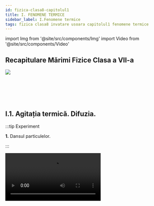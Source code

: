 ```yaml
---
id: fizica-clasa8-capitolul1
title: I. FENOMENE TERMICE
sidebar_label: I.Fenomene termice
tags: fizica clasa8 invatare usoara capitolul1 fenomene termice
---
```


import Img from '@site/src/components/Img'
import Video from '@site/src/components/Video'



## Recapitulare Mărimi Fizice Clasa a VII-a

<Img src="fizica/clasa8/capitolul1/0_Poza1_TabelRecapitulareClasa7.jpg" />


<br></br>
<br></br>

## I.1. Agitația termică. Difuzia.

:::tip Experiment

**1.** Dansul particulelor.

:::

<Video src="https://www.youtube.com/embed/SZYZE15qkCI" />


**Materiale necesare:**: pudră de curry, apă, microscop.

**Descrierea experimentului:** 
- Șterge praful cu o lavetă, fără să folosești sprayul de mobilă, într-o cameră luminată de Soare, cu draperiile trase, lăsând o mică porțiune unde să pătrundă lumina. Privește particulele de praf din aer. Ce observi?
- Amestecă pulberea de curry cu o picătură de apă. Ai obținut o suspensie (suspensia este un amestec eterogen format dintr-un solid care nu se dizolvă într-un fluid - gaz sau lichid).
- Pune pe lamela microscopului o picătură din acest amestec și observă ce se întâmplă cu particulele colorate. Ce observi?


:::note Observaţie

Când ștergi praful, vei putea observa mișcarea continuă și dezordonată a particulelor de praf din aer.
Particulele pudrei colorate se mișcă continuu și dezordonat.

:::




Această mișcare a particulelor a fost observată pentru prima oară de botanistul englez **Robert Brown** în anul 1827. Preocupat cu studiul microscopic al polenului diverselor plante, a preparat o suspensie coloidală din polen în apă. **Brown** a observat în câmpul microscopic că polenul din suspensie manifestă o mișcare complet dezordonată și continuă. Fenomenul pus în evidență de **Brown** a fost denumit _mișcare browniană_ și se poate defini în felul următor:


:::important Definiţie

**Mișcare browniană** reprezintă  mișcarea continuă și complet dezordonată  a unor particule solide aflate în suspensie într-un fluid (lichid sau gaz).

:::


_Mișcarea browniană se intensifică_ odată cu creșterea temperaturii amestecului, cu cât particulele solidului sunt mai mici și cu cât lichidul este mai puțin vâscos(curge ușor).

Mișcarea particulelor unui corp nu apare numai în cazul suspensiilor. Ea este prezentă în orice substanță, astfel s-a definit agitația termică.


:::important Definiţie

**Agitația termică** este **mişcarea** dezordonată şi continuă a particulelor unei substanţe (atomi sau molecule).

:::





:::note Observaţie

_Creșterea temperaturii conduce la o creștere a vitezei de mișcare a moleculelor și de aceea a căpătat numele de agitație termică._

De la microcosmos (particulele cele mai mici ale substanțelor) până la macrocoscos (mișcarea galaxiilor din Univers), totul este într-o continuă mișcare. Dacă această mișcare ar înceta, ar însemna moartea întregului Univers. 

:::


:::important Definiţie

**Difuzia** este fenomenul de **pătrundere** a moleculelor unui corp printre moleculele altui corp, fără intervenţia unei forţe exterioare (de la sine).

:::

Fenomenul de difuzie apare în toate stările de agregare ale corpurilor, fiind mai accentuată la gaze și la lichide.


:::note Observaţie
**Difuzia și mișcarea browniană sunt dovezi ale agitației termice**. Răspândirea mirosului de parfum sau de acetonă într-o cameră când se scoate dopul sticluţei, se explică tot prin difuzia moleculelor.
:::

<br></br>
<br></br>

:::tip Experiment

**2.** Difuzia depinde de temperatură.

:::

<Video src="https://www.youtube.com/embed/52AwXhp1FXQ" />


**Materiale necesare:**: un pahar transparent, apă rece cu cuburi de gheață, spirtieră, trepied cu sită de azbest, cerneală.

**Descrierea experimentului:** 
- Pune într-un pahar apă rece (dacă ai şi câteva cuburi de gheaţă, adaugă-le în apa rece) şi picură o picătură de cerneală (acuarelă).
- Urmăreşte modul în care se împrăştie cerneala în apa rece.
- Pune paharul pe o sită de azbest și un trepied și încălzește amestecul, la flacăra spirtierei. Observă cum se împrăștie cerneala în apa caldă.


:::note Observaţie

Cerneala turnată în apă rece se împrăştie foarte lent în aceasta. 

Cerneala picurată în apa caldă se amestecă foarte repede cu apa.

:::


**Concluzia experimentului:**

- Viteza cu care două lichide difuzează (se amestecă de la sine) creşte odată cu creşterea temperaturii lichidelor, datorită creşterii energiei interne a moleculelor.

- Viteza difuziei depinde și de stările de agregare ale corpurilor.
 
- Gazele se amestecă foarte repede, lichidele ceva mai încet și solidele foarte greu (dacă punem două plăcuțe de metale diferite în contact, de abia după câteva luni, ele se sudează).



<br></br>
<br></br>


## I.2. Temperatura - mărime de stare.


:::tip Experiment

**3.** Echilibrul termic.

:::

<Video src="https://www.youtube.com/embed/E_QLjjfuOzE" />


**Materiale necesare:**: vas metalic, sursă de încălzire, un borcan de 800g (mare),o sticluţă sau un borcănel care să încapă în borcanul mare, două termometre (pot fi și de cameră), cronometru.

**Descrierea experimentului:** 
- Pune apă rece de la robinet în borcanul mai mic şi măsoară-i temperatura inițială : T<sub>1</sub> = .......... °C,    
- Încălzeşte separat apă , apoi pune-o în borcanul mai mare și măsoară-i temperatura : T<sub>2</sub> = …….. °C
- Pune borcanul mic cu apa rece în borcanul mai mare cu apa caldă și în fiecare pune câte un termometru. Pornește cronometrul.
- Urmăreşte indicaţiile termometrului până când acesta rămâne la aceeaşi temperatură, pe care o notezi cu T<sub>e</sub> = ......... °C. Trece temperaturile celor două ape în următorul tabel:

<Img src="fizica/clasa8/capitolul1/1_2_Poza1_Experiment3_Tabel.jpg" />

- Realizează graficul dependenței temperaturilor apei reci, respectiv calde în funcție de timp.

<Img src="fizica/clasa8/capitolul1/1_2_Poza2_Experiment3_Grafic.jpg" />




:::note Observaţie

Apa rece își mărește temperatura, iar apa caldă își micșorează temperatura, până ajung la aceeași temperatură.

:::


Două corpuri cu temperaturi diferite, puse în contact termic, după un anumit timp, ajung să aibă aceeași temperatură (numită **temperatură de echilibru = T<sub>e</sub>**), adică să fie în **echilibru termic**.


:::important

**Temperatura** este o _mărime fizică de stare_, care descrie starea termică a unui corp la un anumit moment de timp,  _măsurată cu termometru_. 

:::


În 1848, fizicianul britanic **William Thomson (lord Kelvin)** a propus o scară de temperatură care să nu depindă de nicio substanță, numită **scară absolută**, care a fost aleasă ca **unitate de măsură în Sistemul Internațional**. Scara Kelvin nu are temperaturi negative.

**[ T ] <sub>SI</sub> = K (Kelvin)**

_La temperatura de zero absolut (0 Kelvin= - 273°C), mișcarea termică încetează._ 


În 1742, fizicianul suedez **Anders Celsius** a propus o scară de temperatură pentru termometrul cu mercur, numită **scara Celsius** care are două repere :
- Temperatura de topire a gheții de 0°C, la presiune normală.
- Temperatura de fierbere a apei de 100°C, la presiune normală.

Relația dintre scara Kelvin și scara Celsius:

<Img src="fizica/clasa8/capitolul1/1_2_Poza3_Experiment3_FormulaKelvin_Celsius.jpg" />



:::note Observaţie

Folosim simbolul **_T_** pentru temperatura exprimată în Kelvin, pentru scara Celsius folosim simbolul **_t_**.

:::



Scara Fahrenheit a fost propusă în 1724 de către fizicianul **Daniel Gabriel Fahrenheit**. Fahrenheit este o scară de temperatură utilizată în cadrul sistemului anglo-saxon de unități de măsură. Gradul Fahrenheit, notat cu °F, este unitatea de măsură a temperaturii (tF). 

Relația de transformare între scara Celsius t(°C) și Fahrenheit  tF (°F):


<Img src="fizica/clasa8/capitolul1/1_2_Poza4_Experiment3_FormulaGradeFahrenheit.jpg" />


:::caution Problemă model

**1.** Transformă o temperatură de 40°C în Kelvin și grade Fahrenheit.


#### Rezolvare:

<Img src="fizica/clasa8/capitolul1/1_2_Poza5_ProblemaModel1.jpg" />

:::





<br></br>
<br></br>

## I.3. Căldura - mărime de proces.


**Atingerea stării de echilibru termic** se poate explica astfel: încălzirea unui corp, mai rece, când este pus în contact cu un alt corp mai cald, se explică  prin ciocnirea moleculelor corpurilor. Prin aceste ciocniri  se realizează un transfer de energie de la moleculele cu energie cinetică mai mare (care au temperatura mai mare) spre cele cu energie cinetică mai mică .

Transferul de energie încetează când corpurile ajung la echilibru termic.

Pentru a **măsura acest transfer de energie**, s-a introdus o mărime fizică, numită **căldură**.


:::important Definiţie

**Căldura (simbolul Q)** este o mărime fizică care măsoară energia transferată, numai prin mișcarea dezordonată a moleculelor dintre două corpuri aflate în contact termic. 

:::

Fiind un transfer de energie, are aceeaşi unitate de măsură în Sistemul Internațional, ca și energia și lucrul mecanic: 

**[ Q ] <sub>SI</sub> =  J(Joule).**


:::important

**Căldura** este o _mărime de proces_, adică ea măsoară transferul de energie dintre două stări termice diferite, care are loc într-un interval de timp.  

:::


:::note Observaţie

Nu putem spune că într-o anumită stare, corpul are o anumită căldură. Într-un anumit proces, corpul poate ceda sau poate primi căldură.

:::


O altă **unitate de măsură**, derivată, pentru **căldură** este **caloria**: 

**1cal = 4,18J**

<br></br>
<br></br>

## I.4. Formele de propagare ale căldurii.

:::important

**Căldura** se transmite (propagă) de la un corp la altul prin trei forme: **conducție**, **convecție** și **radiație termică**.

:::


### I.4.1 Conducția termică.




:::tip Experiment

**4.** Ce este conducția termică?

:::

<Video src="https://www.youtube.com/embed/fZ2WRoAQCow" />


**Materiale necesare:**: sârmă metalică, spirtieră,chibrit, lumânare, piuneze.

**Descrierea experimentului:** 
- Aprinde o lumânare şi înclinând-o puţin, acoperă cu bobiţe de ceară, din loc în loc jumătate din bagheta metalică și cât timp ceara nu s-a solidificat (întărit) pune câte o piuneză pe fiecare bobiță.
- Prinde bagheta metalică cu ajutorul unui cleşte şi ţine în flacăra spirtierei capătul sârmei care nu este ceruit. 



:::warning Atenţie

Atenţie să nu te arzi! Fă experimentul numai în prezenţa unui părinte!

:::


- Observă ordinea în care se topesc bobiţele de  ceară.




:::note Observaţie

_Bobiţele de ceară se topesc începând de la mijlocul baghetei  până la  capătul neîncălzit._ 

:::


**Concluzia experimentului:**

Prin bagheta de metal, căldura trece foarte  repede de la  un capătul încălzit, la cel neîncălzit. 



:::important Definiţie

**Conducţia termică (termoconductibilitatea)** reprezintă propagarea căldurii prin metale, din aproape în aproape, de la capătul încălzit spre cel neîncălzit, fără deplasare de substanţă. 

:::



<br></br>
<br></br>





:::tip Experiment

**5.** Toate solidele sunt conductoare?

:::

<Video src="https://www.youtube.com/embed/1dHNeldb_fE" />


**Materiale necesare:**: o cană cu apă fierbinte, corpuri din diferite materiale (linguriţă metalică, lingură de lemn, lingură de plastic, etc.).


**Descrierea experimentului:** 
- Pune într-o cană lingurile din materiale diferite.
- Toarnă în cană apă fiartă.



:::warning Atenţie

Atenţie să nu te arzi! Fă experimentul numai în prezenţa unui părinte!

:::


- După câteva minute, apreciază prin pipăire starea de încălzire a cozii fiecărei linguri.


:::note Observaţie

_Dintre toate corpurile, numai bagheta metalică s-a încălzit  considerabil._  

:::

**Concluzia experimentului:**

Corpurile solide conduc mai mult sau mai puţin căldura.  



:::important Definiţie

Dintre solide, numai metalele sunt bune conductoare de căldură, numindu-se **termoconductoare sau conductoare termice**.  

:::


Celelalte solide (de exemplu: sticla, plasticul, cauciucul, lemnul, ebonita, porţelanul etc.) sunt corpuri rău conductoare de căldură (termoconductibilitate redusă) numindu-se **termoizolatoare sau izolatoare termice.**


:::caution Aplicaţii în viaţa de zi cu zi

Pentru încălzirea apei sau a altor produse se folosesc cazane din cupru sau fontă, deoarece acestea sunt termoconductoare. În schimb mânerul fierului de călcat, al oalelor, al uşiţei de la sobă se confecţionează din ebonită sau porţelan, deoarece acestea sunt termoizolatoare. Tot aşa se explică de ce atunci când atingem diferite obiecte din cameră, avem impresia că unele obiecte sunt mai reci decât altele. Obiectele metalice par mai reci decât acelea din materiale rău conductoare de căldură, cu toate că, fiind în aceeaşi cameră au aceaşi temperatură. De fapt, obiectele metalice permit răspândirea unei părţi din căldura mâinii noastre prin ele, dându-ne impresia că sunt mai reci.

:::


După ce ne-am convins că dintre solide, numai metalele sunt conductoare, urmează întrebarea: lichidele și gazele sunt conductoare sau izolatoare termice?

<br></br>
<br></br>




:::tip Experiment

**6.** Conduce apa căldura?

:::

<Video src="https://www.youtube.com/embed/lJXKmFISUpY" />


**Materiale necesare:**: o eprubetă cu apă, spirtieră, chibrit. 


**Descrierea experimentului:** 
- Pune într-o eprubetă apă (cam jumătate din eprubetă).
- La flacăra unei spirtiere, încălzeşte apa din eprubetă, la suprafața apei, ţinând eprubeta cu mâna de partea de jos şi îndreptată cu gura în partea  opusă a ta.



:::warning Atenţie

Atenţie să nu te arzi de la abur! Fă experimentul numai în prezenţa unui părinte!

:::


:::note Observaţie

_După puţin timp, apa de la suprafaţă începe să fiarbă, în timp  ce în partea de jos,  apa este rece._   

:::


**Concluzia experimentului:**
- Apa este rău conductoare de căldură. 
- Toate lichidele (cu excepţia  mercurului, care este metal) sunt izolatoare termice. 




:::important 

Încălzirea uniformă a lichidelor şi gazelor are loc prin convecţie, cu ajutorul curenţilor (deplasare de substanţă).  

:::


<br></br>
<br></br>



:::tip Experiment

**7.** Conduce aerul căldura?

:::

<Video src="https://www.youtube.com/embed/YVmB-YIRIVo" />


**Materiale necesare:**: spirtiera, o eprubetă, chibrit.


**Descrierea experimentului:** 
- Ia eprubeta goală (adică, cu aer) şi introdu la capătul deschis al eprubetei un deget al mâinii.
- Încălzeşte-o la partea închisă, în flacăra spirtierei, agitând-o continuu pentru a nu se sparge.



:::warning Atenţie

Atenţie să nu te arzi! Fă experimentul numai în prezenţa unui părinte!

:::


:::note Observaţie

_Degetul din eprubetă nu simte deloc căldura._   

:::


**Concluzia experimentului:**
- Aerul este rău conductor de căldură. 
- În general, toate gazele sunt  izolatoare termice, dar mai ales gazele rarefiate.  


:::important 

Încălzirea uniformă a lichidelor şi gazelor are loc prin convecţie, cu ajutorul curenţilor (deplasare de substanţă).  

:::


:::caution Aplicaţii în viaţa de zi cu zi

Fibrele hainelor de lână, blana animalelor, penele păsărilor, zăpada sunt izolatoare termice, deoarece conţin aer. Termosul este un vas care păstrează lichidele (ceai, cafea, lapte etc.)  în stare caldă sau rece, aproximativ exact la fel ca atunci când le introducem în el. Termosul are pereţi dubli, aerul dintre pereţi fiind extrem de rarefiat.

:::


<br></br>
<br></br>




### I.4.2. Convecția termică.


:::tip Experiment

**8.** Ce este convecția termică ?

:::

<Video src="https://www.youtube.com/embed/sbEG9y90J2o" />


**Materiale necesare:**: vas de sticlă pentru convecție (eprubetă), cristale colorate (permanganat de potasiu) sau rumeguș, suport, spirtieră, chibrit.

**Descrierea experimentului:** 
- Pune apă în vasul special și adaugă câteva cristale de permanganat de potasiu.
- Încălzeşte apa de la fundul vasului la flacăra unei spirtiere.


:::warning Atenţie

Atenţie să nu te arzi! Fă experimentul numai în prezenţa unui părinte!

:::


- Observă cum are loc încălzirea apei din vas, urmărind mişcarea cristalelor colorate.




:::note Observaţie

_Cristalele încep să se dizolve în apă, punând în evidență  formarea curenților de apă, prin urcarea apei de la fund și coborârea apei de la suprafață, până la uniformizarea culorii._ 

:::


:::important  Definiţie 

**Convecția termică** (denumire ce înseamnă „ transport”) este propagarea căldurii în **lichide și gaze**, prin formarea curenților de convecție, adică cu deplasare de substanță.  

:::

#### Explicația formării curenţilor de apă:

- Stratul de apă de la fundul vasului, fiind direct în flacără, se încălzeşte şi se dilată, mărindu-şi volumul. Deoarece, densitatea unui corp este invers proporţională cu volumul acestuia (ρ = m/V), densitatea apei de la fundul vasului se micşorează astfel încât, devenind mai uşoară,  ea va urca la suprafaţă.  Apa de la suprafaţă, fiind rece, are densitatea mai mare şi va coborî. 
- Procesul se repetă până la încălzirea uniformă a apei. În toate lichidele și gazele, căldura se propagă prin curenţi, adică prin **convecţie**.


<br></br>


<Video src="https://www.youtube.com/embed/OSpLxDW64n0" />


<br></br>



:::tip Experiment

**9.** Cine rotește spirala de hârtie ?

:::

<Video src="https://www.youtube.com/embed/MFZ7P2GeXpo" />


**Materiale necesare:**: lumânare , chibrit, coală de hârtie, foarfece, ac, ață.


**Descrierea experimentului:** 
- Desenează o spirală pe foaie și decupeaz-o cu foafecele.

<Img src="fizica/clasa8/capitolul1/1_4_2_Poza1_Experiment9_PozaSpirala.jpg" />




- Agață de un fir spirala.

- Aprinde lumânarea și vino cu spirala deasupra flăcării candelei, la o distanță de cel puțin 10cm.

 


:::warning Atenţie

Ai  grijă să nu te arzi și să nu aprinzi hârtia! Fă experimentul numai în prezenţa unui părinte!

:::


- Ce observi?

:::note Observaţie

_Spirala începe să se rotească._ 

:::



**Concluzia experimentului:**

Aerul cald de deasupra flăcării, având densitate mai mică (este mai ușor) urcă spre spirală, iar aerul rece de sus( care este mai departe de flacără) are densitatea mai mare și coboară. Astfel, iau naștere curenți de aer care rotesc spirala continuu.

Așa explicăm și încălzirea unei camere de la calorifer. Aerul de lângă calorifer se încălzește, devine mai ușor și se ridică. Aerul de sus , fiind mai rece și mai greu va coborî. Așa se formează curenții de aer, care duc la încălzirea uniformă a camerei.


:::caution Problemă model

**1.** Te afli într-o cameră încălzită și afară este foarte frig. Deschizi uşa unei camere încălzite spre un balcon şi aşezi la pragul de jos lumânarea aprinsă. 

Cum este îndreptată flacăra lumânării : spre interiorul camerei sau spre exteriorul ei ?

**Răspuns corect:** spre interior.

<Img src="fizica/clasa8/capitolul1/1_4_2_Poza2_ProblemaModel1.jpg" />

:::



:::caution Problemă model

**2.** Aşezi lumânarea aprinsă la pragul de sus al uşii. 

Cum este îndreptată flacăra lumânării : spre interiorul camerei sau spre exteriorul ei ?

**Răspuns corect:** spre exterior.

<Img src="fizica/clasa8/capitolul1/1_4_2_Poza3_ProblemaModel2.jpg" />


:::




Aerul cald (are densitatea mai mică, deci mai uşor și stă sus într-o cameră) iese prin partea de sus a uşii și îndreaptă flacăra spre exterior.

Aerul rece (are densitatea mai mare, deci este mai greu- stă jos într-o cameră) intră prin partea de jos și îndreaptă flacăra spre interior. 

Prin urmare, cu ajutorul unei lumânări, ne putem da seama dacă temperatura aerului din cameră este mai mare decât temperatura aerului din exterior. Când aceste temperaturi devin egale, curenţii de aer nu se mai formează.
 





### I.4.3. Radiația termică.


:::tip Experiment

**10.** Ce este radiația termică ?

:::

<Video src="https://www.youtube.com/embed/_iuQn3KQ4Jo" />


**Materiale necesare:**: spirtieră, termometru, paravan de carton.

**Descrierea experimentului:** 
- Aşază lumânarea astfel încât flacăra sa să fie pe aceeaşi linie cu orificiul din paravan și cu rezervorul termometrului.



:::warning Atenţie

Atenţie când lucrezi cu surse de foc! Să nu dai foc la carton! Fă experimentul numai în prezenţa unui părinte!

:::


- Ce observi? Crește temperatura termometrului?




:::note Observaţie

_În scurt timp, temperatura termometrului se ridică cu câteva grade._ 

:::


- Aşază lumânarea astfel încât flacăra sa, orificiul paravanului şi rezervorul termometrului să nu fie pe aceeaşi linie (mai sus sau mai jos).
- Ce observi? Crește temperatura termometrului?


:::note Observaţie

_Temperatura termometrului  se modifică foarte puțin._ 

:::




:::important  Definiţie 

**Radiaţia termică (numită și radiație infraroșie)** este propagarea căldurii de către corpurile calde, în linie dreaptă, prin raze (radiaţie însemnând prin raze).  

:::


:::note Observaţie

Soarele este principala sursă de radiație termică pe Pământ. Prin urmare, radiația se propagă și în vid. Radiația infraroșie este un tip de radiație electromagnetică ca și lumina, undele radio, radiația ultavioletă, razele X sau microundele. Lumina infraroșie este invizibilă ochiului uman, însă oamenii o pot simți ca și căldură. Nu sta la soare la orele prânzului, deoarece radiația infraroșie îți va produce arsuri și insolație. Stai la plajă dimineața și spre seară, cănd soarele emite ultraviolete, care te vor bronza. 

:::




<br></br>






:::tip Experiment

**11.** Radiația termică și culorile.

:::

<Video src="https://www.youtube.com/embed/L_EcsHdcHnY" />


**Materiale necesare:**: două flacoane identice, apă rece de la robinet, folii de plastic alb şi negru (tempera albă şi neagră), un termometru de cameră, spirtieră sau o lumânare. (dacă este  o zi însorită , aşează flacoanele la soare).

**Descrierea experimentului:** 
- Înveleşte un flacon în punga de plastic de culoare neagră (îl poţi colora cu tempera neagră) şi pe celălalt în folie de plastic alb (dacă este deja alb, lasă-l aşa).
- Ia apă de la robinetul de apă rece, măsoară-i temperatura cu termometru de cameră.
- Toarnă aceeaşi cantitate de apă rece de la robinet, în fiecare flacon.
- Lasă 30 minute cele două flacoane în bătaia razelor solare sau aşează-le de-o parte şi de alta la distanţe egale faţă de flacăra spirtierei.






:::warning Atenţie

Atenţie când lucrezi cu surse de foc! Fă experimentul numai în prezenţa unui părinte!

:::


- Măsoară temperaturile apei din cele două flacoane, după 30 de minute (dacă nu ai termometru, poți pune degetele în apa din fiecare flacon).

- Ce observi?




:::note Observaţie

_Apa din flaconul negru are temperatura mai mare decât cea din flaconul alb._ 

:::

**Concluzia experimentului:**

- Radiaţiile solare sunt absorbite de către corpurile negre aproape în totalitate, pe când cele albe împrăştie circa 50% din radiaţiile ce cad pe ele. 
- Iarna trebuie să purtăm haine de culoare închisă, deoarece ele  absorb radiaţia solară, fiind  călduroase.
- Vara trebuie să purtăm haine de culoare deschisă, deoarece ele reflectă radiația solară,   fiind răcoroase.




<br></br>




#### Aplică ce ai învăţat!

:::caution Temă

**1.** Privește imaginea următoare și descoperă formele de propagare ale căldurii.


<Img src="fizica/clasa8/capitolul1/1_4_3_Poza1_Experiment11_PozaIbric.jpg" />


- Ibricul cu apă se încălzește de la flacăra aragazului prin ……………………
- Coada metalică a ibricului se încălzește prin ……………………………….
- Apa din ibric se încălzește prin ……………………………………………..



:::







## I.5. Motorul termic. 

Încă din veacul al doilea î.e.n., **Heron din Alexandria** cunoştea forţa de expansiune a vaporilor şi a construit chiar o turbină cu reacţie. Invenţia lui nu a avut succes datorită faptului că nu avea aplicaţii în practică.

Abia în 1707, **Demis Papiui** construieşte o maşină cu vapori pe care o instalează pe o corabie. Principiul de funcţionare era următorul: apa fierbea într-un cazan închis şi vaporii treceau într-un cilindru care împingea un piston; mişcarea alternativă a pistonului era comandată manual prin deschiderea şi închiderea unor robinete.

Mai târziu, în anul 1765, scoţianul **James Watt** perfecţionează motorul cu aburi, dându-i forma definitivă sub care funcţionează şi astăzi.	     

Un alt  motor  termic este _motorul Diesel cu motorină_,  apărut în 1900,  în Germania şi a fost inventat de **Rudolf Diesel**.
 
Invenția motorului cu ardere internă cu piston, în patru timpi, cu aprindere prin scânteie, pe scurt motorul pe benzină, este atribuita lui **Nicolaus Otto**. Pentru propulsarea autovehiculelor cu roți, se folosesc motoare cu ardere internă cu piston. Combustibilul arde în interiorul motorului și degajă căldură, care este transformată în lucru mecanic.



:::important  Definiţie 

**Motorul termic** este un sistem care transformă căldura primită, prin arderea unui combustibilul (benzina, motorina, gazul metan, etc.) în lucru mecanic.   

:::


Cuvântul _motor_ provine din limba latina și înseamnă “care produce miscare”.


<Img src="fizica/clasa8/capitolul1/1_5_0_Poza1_Motorul-Termic.jpg" />



:::important  Definiţie 

**Randamentul motorului termic ( η )** este o mărime fizică egală cu raportul dintre lucrul mecanic efectuat de motor (L) și căldura primită (Q).   

:::


<Img src="fizica/clasa8/capitolul1/1_5_0_Poza2_FormulaRandamentuluiMotoruluiTermic.jpg" />


:::note Observaţie

Randamentul este o mărime adimensională (nu are unitate de măsură, deoarece J/J , se simplifică) și se exprimă sub formă de procente.  

Motoarele cu benzina ating randamente de aproximativ 30%, in timp ce motoarele Diesel se bucura de eficienta de 40%. 

:::



## I.6. Coeficienți calorici.



:::tip Experiment

**12.** De cine depinde căldura absorbită de un corp ?


:::




<Video src="https://www.youtube.com/embed/a7OWO8CB2YM" />


**Materiale necesare:**: două pahare Berzelius, apă rece de la robinet, spirtieră, sită de azbest, trepied, termometru, cronometru, ulei.


#### A)	Care apă absorbe mai multă căldură, 50g  sau 100g?

**Descrierea experimentului:** 
- Pune într-un pahar 50g de apă și introdu în apă un termometru. Încălzește la flacăra unei spirtiere, apa prin intermediul sitei de azbest de pe trepied. 


:::warning Atenţie

Atenţie când lucrezi cu surse de foc! Fă experimentul numai în prezenţa unui părinte!

:::

- Cronometrează timpul în care 50g apă și-a mărit temperatura cu 10°C: t1 = 39 s.

- Pune într-un pahar 100g de apă și introdu în apă un termometru. Încălzește la flacăra unei spirtiere, apa prin intermediul sitei de azbest de pe trepied. 
- Cronometrează timpul în care 100g apa și-a mărit temperatura cu 10°C: t2 = 48,6 s.




- Depinde căldura absorbită de masa corpului ?

#### Cu cât tipul de încălzire este mai mare, cu atât și căldura absorbită este mai mare.



:::note Observaţie

_100g apă absoarbe mai multă căldură decât 50g apă._ 

:::


**Concluzia experimentului:**

- Căldura primită/cedată de un corp în procesul de încălzire/răcire este direct proporțională cu  masa corpului  Q ~ m.





#### B)	Depinde căldura absorbită de variația temperaturii?

**Descrierea experimentului:** 

- Cronometrează timpul în care 100g apa și-a mărit temperatura cu 20°C: t3 = 2min3s. Compară cu timpul în care tot 100g apă și-a mărit temperatura cu 10°C.

- Depinde căldura absorbită de variația temperaturii corpului ?


:::note Observaţie

_100g apă absorbe mai multă căldură pentru a-și mări temperatura cu 20°C, decât 100g apă pentru a-și mări temperatura cu 10°C._ 

:::


**Concluzia experimentului:**

- Căldura primită/cedată de un corp în procesul de încălzire/răcire este direct proporțională cu variația temperaturii corpului Q ~ ΔT.




#### C)	Depinde căldura absorbită de substanța corpului ?

**Descrierea experimentului:** 

- Pune 100g ulei într-un pahar Berzelius și introdu în ulei termometru. 
- Măsoară temperatura inițială a uleiului care trebuie să fie aceeași cu cea a apei (30°C).
- Cronometrează timpul în care uleiul și-a mărit temperatura cu 20°C: t4 = 46,55 s. Compară cu timpul în care 100g apă și-a mărit temperatura cu 20°C.

- Depinde căldura absorbită de substanța din care este alcătuită corpul ?


:::note Observaţie

_100g apă absorbe mai multă căldură decât 100g ulei, pentru a-și mări temperatura cu 20°C._ 

:::


**Concluzia experimentului:**

- Căldura primită/cedată de un corp în procesul de încălzire/răcire  depinde de natura substanței. Deci , se poate defini o constantă de material numită căldură specifică, notată cu c.



<Video src="https://www.youtube.com/embed/UxFlAVvUCAg" />



#### Deci, căldura primită/cedată de un corp la încălzire/răcire depinde direct proporțional de trei factori, care apar în formula căldurii.



:::important  Definiţie 

**Căldura primită/ cedată de un corp(Q) în procesul de încălzire/ răcire are următoarea formulă:**

**Q = m ∙ c ∙ ΔT**

m = masa corpului	

c = căldura specifică (constantă de material, specifică fiecărei substanțe)

ΔT = variația temperaturii corpului (adică, cu cât crește/ scade temperatura lui)
   

:::




:::important  Definiţie 
Coeficienții calorici reprezintă mărimile fizice care caracterizează schimbul de căldură dintre sistemele termodinamice. 

:::


#### Printre cei mai importanți avem:
- Căldura specifică (c);
- Capacitatea calorică (C). 





### I.6.1. Căldura specifică.

:::important  Definiţie 

**Căldura specifică(c)**  reprezintă mărimea fizică ce caracterizează căldura absorbită /cedată de 1kg de substanță pentru a-și mări /micșora temperatura cu un grad. 

:::


**Căldura specifică** este o constantă de material și o găsim în tabelul cu constante de la sfârșitul acestui capitol.

<Img src="fizica/clasa8/capitolul1/1_6_1_Poza1_FormulaCalduriiSpecifice.jpg" />



:::note Observaţie

_Căldurile specifice pot avea valori diferite pentru aceași substanță dacă aceasta se găsește în stări de agregare diferite._

c<sub>apă</sub> ≠ c<sub>gheaţă</sub>

:::



### I.6.2. Capacitatea calorică.

:::important  Definiţie 

**Capacitatea calorică (C)** – reprezintă mărimea fizică ce caracterizează cantitatea de căldură necesară sistemului termodinamic pentru a-și varia temperatura cu un grad. 

:::


**Căldura specifică** este o constantă de material și o găsim în tabelul cu constante de la sfârșitul acestui capitol.

<Img src="fizica/clasa8/capitolul1/1_6_2_Poza1_FormulaCapacitatiiCalorice.jpg" />



:::note Observaţie

**Sistemul termodinamic** poate reprezenta un calorimetru sau un vas, în care schimbul de căldură este permis doar între corpurile introduse. Ea este înscrisă pe vasul respectiv la fabricația acestuia.

:::


<br></br>



:::tip Experiment

**13.** Calcularea căldurii specifice a unui corp solid.


:::




<Video src="https://www.youtube.com/embed/-CbMuZP8igA" />


**Materiale necesare:** apă rece de la robinet, sită de azbest, stativ, trepied, termometru, calorimetru (vas care izolează termic corpurile din interiorul său de cele din exterior) , cilindru de cupru, pahar Berzelius, spirtieră, cârlig.


:::warning Atenţie

Atenţie când lucrezi cu surse de foc! Fă experimentul numai în prezenţa unui părinte!

:::




**Descrierea experimentului:** 
- Măsoară cu cântarul, masa apei: m<sub>1</sub> = 100g = 0,1kg.
- Măsoară cu termometrul, temperatura apei: t<sub>1</sub> = 30°C .
- Măsoară cu cântarul, masa cilindrului de cupru: m<sub>2</sub> = 78 g = 0,078 kg
- Încălzește apă într-un pahar Berzelius, cu ajutorul spirtierei, trepiedului cu sită.
- În apa caldă, pune cilindrul de cupru și termometrul. Lasă-le câteva minute și apoi citește temperatura: t<sub>2</sub> = 90°C.
- Pune în calorimetru apa rece cântărită.
- Cu cârligul metalic ia corpul din pahar și pune-l rapid în apa din calorimetru.
- Acoperă calorimetrul și agită ușor apa din el.
- Urmărește indicațiile termometrului până când temperatura nu se mai modifică. Aceasta este temperatura de echilibru, notată cu t<sub>e</sub> = 35°C, care reprezintă temperatura finală pentru toate corpurile aflate în contact termic.


:::note Observaţie

_Apa rece va  primi căldură, iar cilindrul de cupru este corpul cald, care cedează căldură._ 

:::


- Neglijăm capacitatea calorică a calorimetrului, pentru simplificarea calculelor.
- **Δt<sub>1</sub> =  t<sub>e</sub> – t<sub>1</sub>** = variația (creșterea) temperaturii apei (scădem temperatura finală din cea inițială).
- **Δt<sub>2</sub> = t<sub>2</sub> – t<sub>e</sub>** = variația (scăderea) temperaturii cilindrului (scădem temperatura inițială din cea finală , astfel încât variația temperaturii să fie tot timpul pozitivă).
- Scriem ecuația calorimetrică : **Q<sub>cedată</sub> = Q<sub>primită</sub>**


Q<sub>primită</sub> = m<sub>1</sub> ∙ c<sub>1</sub> ∙ Δt<sub>1</sub> =  m<sub>1</sub> ∙ c<sub>1</sub> ∙ (t<sub>e</sub> – t<sub>1</sub>) 

Q<sub>cedată</sub> = m<sub>2</sub> ∙ c<sub>2</sub> ∙ Δt<sub>2</sub> = m<sub>2</sub> ∙ c<sub>2</sub> ∙ (t<sub>2</sub> – t<sub>e</sub>)

m<sub>1</sub> ∙ c<sub>1</sub> ∙ (t<sub>e</sub> – t<sub>1</sub>) =  m<sub>2</sub> ∙ c<sub>2</sub> ∙ (t<sub>2</sub> – t<sub>e</sub>)


- Obţinem formula pentru determinarea căldurii specifice a cuprului: 


<Img src="fizica/clasa8/capitolul1/1_6_2_Poza2_FormulaCalduraSpecificaCupru.jpg" />

- Înlocuim în formulă valorile din experimentul nostru:

<Img src="fizica/clasa8/capitolul1/1_6_2_Poza3_FormulaCalduraSpecificaCupruCuValori.jpg" />







**Concluzia experimentului:**

Comparăm cu căldura specifică a cuprului din tabel (385 J/kg∙K) și observîm că valoarea experimentală este destul de departe de valoarea reală. Ca surse de erori am descoperit : citiri neatente ale temperaturilor corpurilor, a durat cam mult timp până am închis capacul calorimetrului, calorimetru nu izolează perfect corpurile din interior față de cele din exterior, am realizat decât o singură determinare, nu am luat în calcul și capacitatea calorimetrului.


:::note Observaţie

În cazul sistemelor neomogene de corpuri, ca în cazul acestui experiment, este necesar să cunoaștem temperaturile inițiale ale corpurilor din sistem, masele lor și căldurile lor specifice. Asfel, vom putea ști evoluția termică a acestui sistem de corpuri. 

:::



:::caution Problemă model

**1.** În 20g de glicerină cu căldura specifică de 2400 J/Kg∙K  se pune 50 g fier la temperatura de 90°C și căldura specifică de 450 J/Kg∙K. Știind temperatura de echilibru de 50°C, află temperatura inițială a glicerinei.
  
#### Rezolvare


- Înainte de a scrie datele problemei, se stabilește corpul rece, respectiv cel cald:

  - Corp 1: glicerină : rece   =˃  primește căldură: Q<sub>primită</sub>

  - Corp 2: fier : cald  	   =˃  cedează căldură: Q<sub>cedată</sub>


- Scriem datele problemei, punând indice 1 la datele despre glicerină și indice 2, la datele despre fier. Transformăm mărimile din date în SI, cu excepția temperaturii, deoarece diferența dintre două temperaturi în grade Celsius este egală cu diferența temperaturilor în Kelvin.

  - m<sub>1</sub> = 20g = 0,02 kg

  - c<sub>1</sub> = 2400 J/kg∙K
  
  - m<sub>2</sub> = 50g = 0,05 kg

  - t<sub>2</sub> = 90°C

  - c<sub>2</sub> = 450 J/kg∙K

  - t<sub>e</sub> = 50°C
  
  - t<sub>1</sub> = ?

  




- Calculăm căldura primită:

  - Q<sub>primită</sub> = m<sub>1</sub> ∙ c<sub>1</sub> ∙ Δt<sub>1</sub>  =  0,02 ∙ 2400 ∙ (t<sub>e</sub> – t<sub>1</sub>) = 2 ∙ 24 ∙ (50 - t<sub>1</sub>) 
  


- Calculăm căldura cedată:

  - Q<sub>cedată</sub> = m<sub>2</sub> ∙ c<sub>2</sub> ∙ Δt<sub>2</sub> =  0,05 ∙ 450 ∙ (t<sub>2</sub> – t<sub>e</sub>) = 0,05 ∙ 450 ∙ (90 – 50) = 900 J
 


- Scriem ecuația calorimetrică : Q<sub>cedată</sub> = Q<sub>primită</sub>

  - m<sub>2</sub> ∙ c<sub>2</sub> ∙ (t<sub>2</sub> – t<sub>e</sub>) =  m<sub>1</sub> ∙ c<sub>1</sub> ∙ (t<sub>e</sub> – t<sub>1</sub>) 

- Înlocuim datele problemei și facem calculele matematice :	

  - 900 = 48 ∙ 50 - 48 ∙ t<sub>1</sub>
  - 48 ∙ t<sub>1</sub> = 2400 - 900
  - 48 ∙ t<sub>1</sub> = 1500
  - t<sub>1</sub> = 31,25 °C

:::





:::caution Problemă model

**2.** Într-un calorimetru a cărui capacitate calorică este 80 J/kg, se pune 200g apă la temperatura de 10°C. În apa din calorimetru se introduce un corp de aluminiu care cântărește 100g,  cu temperatura de 100°C. Care este temperatura finală a celor două corpuri ? Se dau căldurile specifice: a apei de 4185 J/kg∙K și a aluminiului 880 J/kg∙K. Capacitatea calorică a calorimetrului este C = 80 J/kg.
  



#### Rezolvare

- Înainte de a scrie datele problemei, se stabilește corpul rece, respectiv cel cald:

  - Corp 1: apa și calorimetrul : rece   =˃  primește căldură: Q<sub>primită</sub>

  - Corp 2: aluminiul : cald  		        =˃  cedează căldură: Q<sub>cedată</sub>


- Scriem datele problemei, punând indice 1 la datele despre apă și indice 2, la datele despre aluminiu. Transformăm mărimile din date în SI, cu excepția temperaturii, deoarece diferența dintre două temperaturi în grade Celsius este egală cu diferența temperaturilor în Kelvin.

  - C = 80 J/kg

  - m<sub>1</sub> = 200g = 0,2 kg

  - T<sub>1</sub> = 10°C

  - c<sub>1</sub> = 4185 J/kg∙K

  - m<sub>2</sub> = 100g = 0,1 kg

  - T<sub>2</sub> = 100°C

  - c<sub>2</sub> = 880 J/kg∙K

  - T<sub>e</sub> = ?


- Calculăm căldura primită:

  - Q<sub>primită</sub> = m<sub>1</sub> ∙ c<sub>1</sub> ∙ Δt<sub>1</sub>  + C ∙ Δt<sub>1</sub> = (m<sub>1</sub> ∙ c<sub>1</sub> + C) ∙ (t<sub>e</sub> – t<sub>1</sub>) 
  - Δt<sub>1</sub> = t<sub>e</sub> – t<sub>1</sub>(apa are inițial 10°C, final t<sub>e</sub> care este mai mare decât t<sub>1</sub>)


- Calculăm căldura cedată:

  - Q<sub>cedată</sub> = m<sub>2</sub> ∙ c<sub>2</sub> ∙ Δt<sub>2</sub> =  m<sub>2</sub> ∙ c<sub>2</sub> ∙ (t<sub>2</sub> – t<sub>e</sub>) 
  - Δt<sub>2</sub> =  t<sub>2</sub> – t<sub>e</sub> (aluminiul are inițial 100°C, final t<sub>e</sub> care este mai mic decât t<sub>2</sub>)


- Scriem ecuația calorimetrică : Q<sub>cedată</sub> = Q<sub>primită</sub>

  - m<sub>2</sub> ∙ c<sub>2</sub> ∙ (t<sub>2</sub> – t<sub>e</sub>) =  (m<sub>1</sub> ∙ c<sub>1</sub> + C) ∙ (t<sub>e</sub> – t<sub>1</sub>) 

- Înlocuim datele problemei și facem calculele matematice :	
  - (0,2 ∙ 4185 + 80) ∙ (t<sub>e</sub> – 10) =  0,1 ∙ 880 ∙(100 – t<sub>e</sub>)	
  - (837 + 80) ∙ (t<sub>e</sub> – 10) =  88 ∙(100 – t<sub>e</sub>)
  - 917 ∙ (t<sub>e</sub> – 10) =  88 ∙ (100 – t<sub>e</sub>)
  - 917 ∙ t<sub>e</sub> – 917 ∙ 10 =  88 ∙ 100 – 88 ∙ t<sub>e</sub>
  - 917∙ t<sub>e</sub> + 88 ∙ t<sub>e</sub>  =  88 ∙ 100 + 917∙10
  - 1005 ∙ t<sub>e</sub> = 17970
  - t<sub>e</sub>  = 17970/(1005) = 17,88 °C


:::






:::caution Problemă model

**3.** Corpul 1 este pus în contact termic cu corpul 2.
  




<Img src="fizica/clasa8/capitolul1/1_6_2_Poza4_GraficProblemaModel3.jpg" />


- Care sunt temperaturile inițiale ale celor două corpuri  și care este corpul rece, respectiv cald?

  - #### Rezolvare: T<sub>1</sub> = 90°C (corpul 1 - cald) și T2 = 25°C (corpul 2 - rece).





- Care este temperatura de echilibru ale celor două corpuri ?

  - #### Rezolvare: T<sub>e</sub> = 60°C.


- După cât timp ajung corpurile la echilibru termic?  

  - #### Rezolvare: După 5 min.

:::


<br></br>


## I.7. Stările de agregare ale corpurilor




:::tip Experiment

**14.** Ce este un solid ?

:::




<Video src="https://www.youtube.com/embed/VGMo2xNJB94" />


**Materiale necesare:** vase de diferite forme, corp solid.



**Descrierea experimentului:** 
- Pune corpul în vasele de forme diferite și observă ce se întâmplă cu forma și volumul acestuia.

:::note Observaţie

_**Corpul solid** își păstrează forma și volumul, indiferent de vasul în care l-am introdus._ 

:::


:::important Definiţie

Corpurile solide au formă proprie (bine determinată) și volum propriu.  Nu curg.

:::

<br></br>



:::tip Experiment

**15.** Ce este un lichid ?

:::




<Video src="https://www.youtube.com/embed/lTY78tnOA14" />


**Materiale necesare:** vase de diferite forme și gradate, apă colorată.



**Descrierea experimentului:** 
- Pune un anumit volum de apă într-un vas gradat și măsoară-i volumul.
- Răstoarnă apa într-un alt vas gradat cu o formă diferită și observă ce se întâmplă cu forma și volumul apei în noul vas.


:::note Observaţie

_Apa își păstrează volumul, indiferent de vasul în care am introdus-o, dar își schimbă forma.Cum ar fi să pun într-o oală de 10L, 1L de lapte și oala să se umple cu lapte? Poate numai în lumea poveștilor!_  

:::


:::important Definiţie

**Lichidele** au volum propriu (bine determinat), dar nu au formă proprie (iau forma vasului în care sunt puse). Curg (sunt fluide).

:::

<br></br>



:::tip Experiment

**16.** Ce este un gaz ?

:::




<Video src="https://www.youtube.com/embed/4jCILtKkfpg" />


**Materiale necesare:** două pahare identice, lumânare tip candelă, chibrit, sită de azbest.



**Descrierea experimentului:** 
- Se introduce candela într-un pahar și se aprinde cu chibritul.

:::warning Atenţie

Atenţie când lucrezi cu surse de foc! Fă experimentul numai în prezenţa unui părinte!

:::


- Imediat se acoperă paharul cu sita de azbest pentru a menține fumul rezultat în pahar.
- Se vine cu al doilea pahar , cu gura în jos peste sită și se trage sita, astfel încât fumul să intre și în paharul de deasupra. Observă ce se întâmplă cu forma și volumul fumului în noul vas.



:::note Observaţie

_Fumul (care este gaz) ocupă tot spațiul pus la dispoziție și ia forma noului vas._  

:::


:::important Definiţie

**Gazele** nu au nici formă proprie (iau forma vasului în care sunt puse) și nici volum propriu (ocupă tot volumul pus la dispoziție). Curg (sunt fluide).

:::



<br></br>



:::tip Experiment

**17.** Compresibile sau incompresibile ?	

:::




<Video src="https://www.youtube.com/embed/AyTdPd7Duis" />


**Materiale necesare:** un corp solid, apă, seringi.



**Descrierea experimentului:** 
- Introdu **corpul solid** în seringă, astupă cu un deget capătul seringii și apasă pistonul seringii pentru a micșora volumul solidului. Ai reușit ?



:::note Observaţie

_Nu putem mișca deloc pistonul seringii._  

:::


- Umple seringa cu **apă**, astupă cu un deget capătul seringii și apasă pistonul seringii pentru a micșora volumul apei. Ai reușit ?



:::note Observaţie

_Nu putem mișca deloc pistonul seringii._  

:::



- Trage **aer** în seringă, astupă cu un deget capătul seringii și apasă pistonul seringii pentru a micșora volumul aerului. Ai reușit ?



:::note Observaţie

_Putem mișca mult pistonul seringi, iar dacă îi dăm drumul, revine la poziția inițială. Aerul are și proprietăți elastice_ având drept aplicații obiectele pneumatice (saltele, colaci) și folosirea pneurilor la roți care amortizează șocurile.  

:::


**Concluzia experimentului:**

Numai **gazele** sunt **compresibile** (își pot micșora volumul la o presiune exterioară) , **solidele și lichidele** sunt **incompresibile.** 




#### Cum explicăm proprietățile diferite ale corpurilor în cele trei stări de agregare ?

Aceste proprietăți sunt explicate pe baza structurii interioare a corpurilor și anume forțele intermoleculare (de atracție), respectiv distanțele intermoleculare.







:::important

La **solide** forțele de atracție dintre particule sunt foarte mari și distanțele dintre particule sunt foarte mici. Solidele cristaline au atomii (ionii) așezați ordonat într-o anumită formă, numită rețea cristalină. Ei execută numai mișcări de oscilație în jurul unor poziții fixe, numite nodurile rețelei. Atomii solidului sunt lipiți și de aceea nu se mișcă unii față de alții și se atrag considerabil. Iată de ce solidele au și formă și volum proprii, **sunt incompresibile** (dacă atomii sunt lipiți, nu avem cum să mai micșorăm distanța dintre ei).

:::


:::important

La **lichide** forțele de atracție dintre particule sunt mai mici ca la solide și distanțele dintre particule sunt puțin mai mari ca la solide. Moleculele execută atât mișcări de oscilație , cât și de translație . Moleculele  se mișcă unele față de altele și se atrag puțin. Iată de ce lichidele nu au formă, dar au volum propriu, sunt **incompresibile**.

:::


:::important

La **gaze** forțele de atracție dintre particule sunt foarte mici (neglijabile) și distanțele dintre particule sunt foarte mari . Moleculele execută atât mișcări de rotație , cât și de translație . Moleculele  se mișcă mult unele față de altele (au loc suficient) și nu se atrag. Iată de ce gazele nu au formă, nu au volum propriu și sunt **compresibile**.

:::

<Img src="fizica/clasa8/capitolul1/1_7_0_Poza1_Experiment17_SolideLichideGaze.jpg" />


<br></br>



## I.8. Transformări de stări de agregare.

În următoarea schemă sunt definite toate cele șase fenomene care au loc cu schimbarea stării de agregare:

<Img src="fizica/clasa8/capitolul1/1_8_0_Poza1_SchemaSchimbareStariDeAgregare.jpg" />


Fenomenele care au loc cu schimbarea stării de agregare se studiază pe perechi, fiecare pereche având două fenomene opuse.



### I.8.1. Topirea și solidificarea.

:::important Definiţie

**Topirea** este fenomenul de trecere a unei substanțe din stare solidă în stare lichidă, prin încălzire . 

:::


:::important Definiţie

**Solidificarea** este fenomenul invers topirii și constă în trecerea unei substanțe din stare lichidă în stare solidă, prin răcire. 

:::



:::tip Experiment

**18.** Cum se topește gheața ?

:::




<Video src="https://www.youtube.com/embed/grAUzgaA6HI" />


**Materiale necesare:** gheață, pahar transparent și un termometru (poate fi și de cameră).



**Descrierea experimentului:** 
- Pune în pahar gheață de la congelator.
- Introdu termometrul în gheață .
- Agită continuu cu termometru gheața.
- Urmărește indicațiile termometrului în timp, de la apariția primei picături până la topirea completă a gheții.


- Ce observi ?





:::note Observaţie

_Gheața începe să se topească la 0°C. Pe parcursul topirii (de la apariția primei picături până la topirea ultimului cristal), temperatura a rămas la 0°C._  

:::


#### Legile topirii / solificării:

:::important Definiţie

**I.** Fiecare substanță începe să se topească (să se solidifice) la o anumită temperatură, numită **temperatură de topire (notată cu T<sub>t</sub> )**,  care este o constantă de material (o luăm din tabel). 

**Temperatura de topire** a unei substanțe coincide cu **temperatura de solidificare** (T<sub>s</sub>).
   
**T<sub>t</sub> = T<sub>s</sub> = constantă de material**
 

:::


#### Observații la legea I a topirii / solidificării:

:::note Observaţie

**1.** Temperaturile de topire ale substanțelor din tabelul cu constante de material sunt pentru _presiuni normale_. Pentru marea majoritatea substanțelor, la creșterea presiunii, crește și temperatura de topire.  

:::


La unele substanțe (apa, fonta, bismutul), _temperatura de topire scade la creșterea presiunii_. _Așa explicăm alunecarea frumoasă a patinatorilor pe gheață._

Presiunea mare exercitată de lamele ascuțite ale patinelor și pe care se distribuie greutatea patinatorilor, face ca gheața să se topească. Apa de sub lame facilitează alunecarea patinelor. 


<Img src="fizica/clasa8/capitolul1/1_8_1_Poza1_Observatia1LaLegea1ATopirii.jpg" />







:::note Observaţie

**2.** Există anumite substanțe numite amorfe (care nu au structură cristalină- exemple: ceara, sticla, smoala, cauciucuri, mase plastice), care nu au un punct fix de topire, ele topindu-se într-un anumit interval de temperatură. 

:::


:::note Observaţie

**3.** În timpul topirii (respectiv a solidificării) volumul substanței se modifica astfel: majoritatea substanțelor își măresc volumul la topire și și-l micșorează la solidificare. Excepții avem la apa, fonta și bismutul, care își măresc volumul la solidificarere (aceasta este anomalia apei).  

:::



#### Legile topirii / solificării:

:::important Definiţie

**II.** **Pe parcursul topirii unei substanțe** (de la apariția primei picături până la topirea ultimului cristal), temperatura de topire rămâne constantă, dacă presiunea ramâne constantă. 

:::





 


:::tip Experiment

**19.** Anomalia apei.

:::




<Video src="https://www.youtube.com/embed/mZyILFmP0UI" />


**Materiale necesare:** o sticlă , apă de la robinet, congelator.



**Descrierea experimentului:** 
- Umple o sticlă cu apă.
- Introdu sticla la congelator, până îngheață toată apa.


- Ce observi ?


:::note Observaţie

_Apa înghețată a dat pe dinafară._  

:::


**Concluzia experimentului:**

Apa, la înghețare (solidificare), și-a mărit volumul (anomalia apei). 



### I.8.2. Vaporizarea și condensarea.
 
:::important Definiţie

**Vaporizarea** este fenomenul de trecere a unei substanțe din stare lichidă în stare  gazoasă (vapori), prin încălzire. 

:::


:::important Definiţie

**Condensarea** este fenomenul de trecere a unei substanțe din stare gazoasă în stare lichidă, prin răcire. Este fenomenul invers al vaporizării. 

:::


:::important

#### Vaporizarea poate avea loc în două moduri :
- **Evaporarea** este vaporizarea care are loc doar la suprafața lichidului.
- **Fierberea** este vaporizarea care are loc în toată masa lichidului și începe odată cu apariția primului clocot. 

:::



:::tip Experiment

**20.** Cum putem grăbi evaporarea ?

:::




<Video src="https://www.youtube.com/embed/Am-VxpZ9BTg" />


**Materiale necesare:** apă, alcool (spirt), acetonă, 3 sticle de ceas, pahar Berzelius, eprubetă, pipetă, trepied cu sită de azbest, spirtieră.

:::warning Atenţie

Atenţie când lucrezi cu surse de foc! Alcoolul și acetona sunt substanțe inflamabile și stai departe de sursele de foc, când lucrezi cu ele! Fă experimentul numai în prezenţa unui părinte!

:::




**Descrierea experimentului (Partea1):** 
- Toarnă în fiecare sticlă de ceas, cu ajutorul pipetei, câte o picătură din cele trei lichide și urmărește ordinea în care cele trei lichide “dispar” din sticlele de ceas.

- Ce observi ?





:::note Observaţie (Partea1) 

_Unele lichide se evaporă repede (acetona, alcoolul), altele se evaporă mai încet(apa)._  

:::



**Concluzia experimentului (Partea1):**

Viteza de evaporare depinde de natura lichidelor.



**Descrierea experimentului (Partea2):** 
- Pune în cele două vase, care au gura diferită (eprubetă și sticlă de ceas), câte o picătură de alcool.
- Observă ordine evaporării alcoolului din cele două vase .


- Ce observi ?





:::note Observaţie (Partea2)

_Alcoolul din sticla de ceas se evaporă foarte repede, iar cel din eprubetă se evaporă mai greu._ 

:::



**Concluzia experimentului (Partea2):**

Viteza de evaporare pentru acelaşi lichid este cu atât mai mare, cu cât suprafaţa de evaporare (gura vasului) este mai mare.





**Descrierea experimentului (Partea3):** 
- Pune în cele două sticle de ceas câte o picătură de alcool.
- Dă deoparte o sticlă de ceas şi flutură cu un carton  deasupra celeilalte sticle de ceas. Observă ordinea evaporării alcoolului din cele două vase.


- Ce observi ?





:::note Observaţie (Partea3)

_Primul care se evaporă este alcoolul zvântat, apoi alcoolul care s-a lăsat liber._ 

:::



**Concluzia experimentului (Partea3):**

Prin zvântare sunt înlăturați vaporii de lichid de deasupra lichidului şi, astfel, crește viteza de evaporare.




**Descrierea experimentului (Partea4):** 
- Pune pe două sticle de ceas câte o picătură de apă .
- Dă deoparte o sticlă de ceas şi aşează cealaltă sticlă de ceas pe sita de azbest și trepied, încălzind-o în flacăra unei spirtiere . Observă ordinea evaporării apei din cele două vase.


- Ce observi ?





:::note Observaţie (Partea4)

_Cel mai repede se evaporă apa încălzită._ 

:::



**Concluzia experimentului (Partea4):**

Cu cât temperatura unui lichid este mai mare, cu atât el se evaporă mai repede.



:::important

#### Factorii ce influențează viteza de evaporare  a unui lichid sunt:

- **Natura substanței**: unele substanțe (acetona, eterul, benzina, alcoolul etc.), numite lichide volatile se evaporă foarte repede, altele se evaporă mai încet (apa, uleiul). 
- **Gura vasului (suprafața de evaporare)**: cu cât este mai mare, evaporarea are loc mai repede.
- **Zvântarea (suflarea)**  grăbește evaporarea, prin înlăturarea vaporilor de deasupra lichidului.
- **Temperatura** cu cât este mai mare, cu atât evaporarea are loc mai repede.
 

:::




<br></br>


:::tip Experiment

**21.** Anestezia locală.

:::




<Video src="https://www.youtube.com/embed/TElVhr1s_x8" />


**Materiale necesare:** un termometru, vată sau pansament, alcool.





**Descrierea experimentului:** 
- Citește temperatura aerului din cameră cu ajutorul termometrului.
- Înfăşoară cu vată (sau pansament) rezervorul termometrului şi picură alcool pe acesta.
- Urmărește indicaţiile termometrului până când vata cu alcool se usucă şi citește temperatura indicată de termometru.

- Ce observi ?





:::note Observaţie

_Temperatura termometrului a scăzut._  

:::



**Concluzia experimentului:**

Când un lichid se evaporă, el absoarbe căldură din mediul înconjurător (termometru).



:::caution Aplicaţii în viaţa cotidiană

Faptul că evaporarea necesită consum de căldură, adică evaporarea este însoţită de o scădere de temperatură, îşi găseşte o serie de aplicaţii practice : 
- stropitul străzilor vara, pentru a se produce o atmosferă mai răcoroasă; 
- anestezia locală foloseşte, de asemenea, răcirea prin evaporare – prin răcire nervii locali amorţesc, nu mai transmit senzațiile dureroase la creier şi bolnavul nu mai simte durerea.
- în agricultură, un mijloc pentru reducerea evaporării apei din sol este aratul.

  
:::


:::caution Aplicaţii în viaţa cotidiană

**1.** De ce ne răcorește ventilatorul? Elicea ventilatorului îndepărtează vaporii de apă din jurul corpului nostru, crescând astfel viteza de evaporare a transpirației noastre, care absorbe căldură la evaporare și ne dă senzația de răcorire.
  
:::


:::caution Aplicaţii în viaţa cotidiană

**2.** De ce când ieșim din apă, avem senzație de frig?  Când ieșim din apă, are loc evaporarea apei care absorbe căldură de pe corpul nostru și determină scăderea temperaturii corpului.
  
:::


:::caution Aplicaţii în viaţa cotidiană

**3.** Principiul anesteziei locale : pe o zonă a corpului se aplică un lichid volatil (ex lidocaină) . La evaporare absoarbe căldură, zona se răcește și nervii locali nu mai transmit durerea la creier.
  
:::



:::caution Aplicaţii în viaţa cotidiană

**4.** Când suportăm mai bine canicula verii, când aerul este uscat sau umed?  Omul suportă mai ușor canicula când aerul este uscat (nu este saturat cu vapori de apă) întrucât transpirația de pe noi se poate evapora mai ușor, absoarbe căldură la evaporare și ne răcorește.
  
:::


<br></br>


:::tip Experiment

**22.** Cum fierbe apa ?

:::




<Video src="https://www.youtube.com/embed/TkkeEBrJzmM" />


**Materiale necesare:** pahar Erlenmeyer cu apă distilată, spirtieră, trepied, sită de azbest, dop cu termometru, cronometru.

:::warning Atenţie

Atenţie când lucrezi cu surse de foc!  Fă experimentul numai în prezenţa unui părinte!

:::




**Descrierea experimentului:** 
- Pune paharul cu apă pe sită și trepied.
- Măsoară temperatura inițială a apei.
- Aprinde spirtiera și pornește cronometrul la începerea încălzirii apei.
- Măsoară timpul la fiecare creștere a temperaturii apei cu 10°C și trece datele în următorul tabel: 



<Img src="fizica/clasa8/capitolul1/1_8_2_Poza1_Experimentul22_Tabel.jpg" />


- Ce observi ?

:::note Observaţie 

_Apa începe să fiarbă la 100°C. Pe parcursul fierberii, temperatura apei rămâne la 100°C, chiar dacă continuăm încălzirea._  

:::

- Reprezintă graficul dependenței temperaturii în funcție de timp.


<Img src="fizica/clasa8/capitolul1/1_8_2_Poza2_Experimentul22_Grafic.jpg" />

- Fenomenele corespunzătoare fiecărui segment sunt :

  - AB, BC, CD  reprezintă evaporarea apei 
  - DE reprezintă fierberea apei


#### Legile fierberii:

:::important Definiţie

**I.** Fiecare lichid începe să fiarbă la o anumită temperatură numită temperatură de fierbere, T<sub>f</sub>  care este o constantă de material (tabel).

:::


:::note Observaţie 

Observație: Temperaturile de fierbere din tabelul cu constantele de material sunt pentru presiuni normale. La creșterea presiunii, temperatura de fierbere crește. Astfel, dacă fierbem apa în vase ermetic închise, ea nu va mai fierbe la 100°C, ci la 120-140°C. Pe această proprietate se bazează fierberea rapidă a legumelor tari în **oalele sub presiune** (oale minune) și sterilizarea instrumentelor medicale în **autoclave**.  

:::

**Oala sub presiune**

<Img src="fizica/clasa8/capitolul1/1_8_2_Poza3_Experimentul22_OalaSubPresiune.jpg" />


**Autoclava**

<Img src="fizica/clasa8/capitolul1/1_8_2_Poza4_Experimentul22_Autoclava.jpg" />








#### Legile fierberii:

:::important Definiţie

**II.** Pe parcursul fierberii unui lichid (de la primul clocot până la vaporizarea completă) **temperatura de fierbere este constantă, la aceeași presiune.**

:::





<br></br>


:::tip Experiment

**23.** Poate apa să fiarbă la temperaturi mai mari de 100°C ?

:::




<Video src="https://www.youtube.com/embed/gRz8ss6N3EY" />


**Materiale necesare:** pahar Erlenmeyar cu apă distilată, spirtieră, trepied, sită de azbest , dop cu termometru și tub, dop pentru tub.


:::warning Atenţie

Atenţie când lucrezi cu surse de foc!  Atenție fierbere apei la presiuni mari este periculoasă! Fă experimentul numai în prezenţa unui părinte!

:::


**Descrierea experimentului:** 
- Pune paharul cu apă pe sită și trepied și încălzește-l la spirtieră .
- Pune dopul la gura tubuluilui, gâtuind ieșirea vaporilor din vas pentru a mări presiunea la suprafața apei.
- Observă la ce temperatură fierbe apa.

- Ce observi ?





:::note Observaţie

_Apa fierbe la o temperatură mai mare decât temperatura ei de fierbere (103°C)._  

:::



**Concluzia experimentului:**

La creșterea presiunii, crește și temperatura de fierbere a apei.





<br></br>


:::tip Experiment

**24.** Poate apa să fiarbă la 60°C ?

:::




<Video src="https://www.youtube.com/embed/qjA90lYwJGM" />


**Materiale necesare:** apă caldă la 60°C, seringă cu tub, termometru.





**Descrierea experimentului:** 
- Trage apa caldă (la 60°C) în seringă.
- Întoarce seringa cu tubul în sus și elimină aerul din seringă și tub.
- Închide tubul prin îndoirea lui.
- Trage pistonul seringii în jos pentru a micșora presiunea deasupra apei.
- Observă ce se întâmplă cu apa din seringă.

- Ce observi ?





:::note Observaţie

_Apa fierbe la 60°C._  

:::



**Concluzia experimentului:**

La scăderea presiunii, scade și temperatura de fierbere a apei.

Pe vârful Everest (8848 m) apa fierbe la 69 °C. În vid (presiune atmosferică zero), apa poate fierbe la 0°C.





<br></br>


:::tip Experiment

**25.** Apa de nicăieri.

:::




<Video src="https://www.youtube.com/embed/rMa5gtzNxXA" />


**Materiale necesare:** pahar, congelator.





**Descrierea experimentului:** 
- Ia un pahar curat și uscat și pune-l la congelator, timp de 10-15 minute.
- Scoate paharul din congelator. 

- Ce observi pe pereții săi  după câteva minute?





:::note Observaţie

_Pe pereții paharului sunt picături de apă._  

:::



**Concluzia experimentului:**

Apa apărută de nicăieri s-a format prin condensarea vaporilor de apă din cameră, care venind în contact cu pereții reci ai paharului, se răcesc și se transformă în picături mici de apă.



### I.8.2. Sublimarea și desublimarea.


:::important Definiţie

**Sublimarea** este fenomenul de transformare a unei substanțe din stare solidă direct în stare gazoasă, prin încălzire.

:::


:::important Definiţie

**Desublimarea** este fenomenul invers al sublimării, de transformare a unei substanțe din stare gazoasă (de vapori) direct în stare solidă, prin răcire.

:::


:::note Observaţie

Substanțe ca naftalina, camforul, acidul benzoic, iodul și altele au proprietatea de a trece din stare solidă direct în stare de vapori. Și tungstenul din filamentul becului sublimează lent ducând la subțierea filamentului și în final la arderea lui.  

:::




:::tip Experiment

**26.** Cum poți obţine naftalină sub formă de ace.

:::




<Video src="https://www.youtube.com/embed/8ddum7B8vhQ" />


**Materiale necesare:** naftalină (de la magazinul de chimicale), apă fiartă, un borcan de 800g, pahar Erlenmeyer cu dop prevăzut cu un tub și termometru, vas cu apă fiartă.


:::warning Atenţie

Atenție să nu te arzi cu apa fiartă!  Atenție, naftalina este inflamabilă și trebuie încălzită pe baie de apă fiartă! Naftalina este toxică, deci nu o atinge, nu o gusta și nu inspira vaporii săi! Fă experimentul numai în prezenţa unui părinte!

:::


**Descrierea experimentului:** 
- Pune naftalina în pahar, într-un strat de un deget și închide-o cu dopul.
- Pune apa într-o cratiță, astfel încât nivelul ei să depășească cu puțin naftalina din pahar (strat de două degete) și fierbe apa. 
- Introdu sticla cu naftalină în baia de apă fiartă și urmărește pereții paharului.

- Ce observi ?





:::note Observaţie

_În scurt timp apar cristale de naftalină sub formă de ace, pe pereții sticlei._  

:::



**Concluzia experimentului:**

Naftalina, prin încălzire, a sublimat și s-a transformat în vapori de naftalină. Vaporii de naftalină , dând de pereții mai reci ai sticlei, a desublimat și s-a transformat în stare solidă, sub formă de cristale aciculare.





<br></br>
<br></br>




## I.9. Călduri latente.


Trecerea substanței dintr-o stare de agregare în alta se face cu absorbție sau cedare de căldură.


:::important Definiţie

Căldura absorbită sau cedată de o substanță pe parcursul unui fenomen cu schimbarea stării de agregare, care determină numai variația energiei potențiale a moleculelor se numește **căldură latentă**.

:::

Ca să înțelegem noțiunea de căldură latentă, trebuie să vedem ce se întâmplă în interiorul substanței, care se transformă dintr-o stare de agregare în alta. Am ales topirea.


#### Explicația topirii unei substanțe: 

În stare solidă particulele au energie potențială  minimă și distanțe intermoleculare foarte mici. Topirea se produce la temperatură constantă și prin urmare, energia cinetică este constantă (energia cinetică –de mișcare a particulelor –este funcție de temperatură).  Atunci ce face solidul cu căldura absorbită, dacă temperatura lui nu se modifică? Ei bine, căldura absorbită duce numai la creșterea energiei potențiale a moleculelor, care va conduce la creșterea distanțelor intermoleculare și trecerea solidului în lichid.

**Q<sub>latentă</sub> = m • ʌ**

Q<sub>latentă</sub> = căldura latentă, adică căldura absorbită (cedată) de o substanță pe parcursul schimbării stării de agregare (în Joule = J )

m = masa substanței (în kg) 

ʌ = căldura latentă specifică (constantă de material și o luăm din tabel).  Se măsoară în J / kg. Se notează cu litera grecească lambda (ʌ) .



:::note Observaţii

**a)** Căldurile latente specifice sunt  de două feluri: de topire  = ʌ<sub>t</sub>  și de vaporizare (fierbere) = ʌ<sub>v</sub>.

**b)** Pentru aceeași substanță: 

**ʌ<sub>t</sub>  = ʌ<sub>s</sub>**  și  

**ʌ<sub>v</sub>  = ʌ<sub>c</sub>**  dar,
  
**ʌ<sub>t</sub>  ≠ ʌ<sub>v</sub>**.
  

:::


#### De  exemplu pentru apă: 
  - avem căldura latentă specifică de topire : ʌ<sub>t</sub> =334.000 J/kg 
  - avem căldura latentă specifică de vaporizare : ʌ<sub>v</sub> = 2.260.000 J/kg



:::caution Problemă model

**1.** Ce căldură absoarbe 100g de gheață de la temperatura de (-20)°C până la vaporizarea completă? Se dau : c<sub>g</sub> = 2090 J/kg∙K, c<sub>a</sub> = 4200 J/kg∙K, ʌ<sub>t</sub> =334.000 J/kg , ʌ<sub>v</sub> = 2.260.000 J/kg, T<sub>t</sub> = 0°C și T<sub>f</sub> = 100°C.

#### Rezolvare:

- Scriem datele problemei: m = 100g = 0,1kg

  - T<sub>1</sub> = -20°C

  - T<sub>t</sub> = 0°C

  - T<sub>f</sub> = 100°C

  - c<sub>g</sub> = 2090 J/kg∙K

  - c<sub>a</sub> = 4185 J/kg∙K

  - ʌ<sub>t</sub> = 334.000 J/kg

  - ʌ<sub>v</sub> = 2.260.000 J/kg


- Scriem fenomenele suferite de gheață și aplicăm formulele corespunzătoare pentru căldura absorbită, în fiecare caz:

**1.** Încălzirea gheții de la (-20)°C până la 0°C: 

  - Q<sub>1</sub> = m ∙ c<sub>g</sub> ∙ ΔT = 0,1 ∙ 2090 ∙ [0 - (-20)] = 0,1 ∙ 2090 ∙ 20 = 4180 J

**2.** Topirea gheții  la T = ct. = 0°C: fiind fenomen cu schimbare de stare de agregare aplicăm formula căldurii latente:

  - Q<sub>2</sub> = Q<sub>latentă topire</sub> = m • ʌ<sub>t</sub> = 0,1 ∙ 334.000 = 33.400 J

**3.** Încălzirea apei de la 0°C până la 100°C: 

  - Q<sub>3</sub> = m ∙ c<sub>a</sub> ∙ ΔT = 0,1 ∙ 4185 ∙ (100 - 0) = 0,1 ∙ 4185 ∙ 100 = 41.850 J

**4.** Fierberea (vaporizarea) apei  la T = ct. = 100°C: fiind fenomen cu schimbare de stare de agregare aplicăm formula căldurii latente:

  - Q<sub>4</sub> = Q<sub>latentă vaporizare</sub> = m • ʌ<sub>v</sub> = 0,1 ∙ 2.260.000 = 226.000 J

- Adunăm toate căldurile absorbite de gheață până la vaporizarea completă :

  - Q<sub>1</sub> + Q<sub>2</sub> + Q<sub>3</sub> + Q<sub>4</sub> = 4180 + 33.400 + 41.850 + 226.000 = 305.430 J



  
:::






 
## I.10. Călduri latente.


:::important Definiţie

**Combustibilii** sunt substanțe care degajă căldură, prin arderea lor.

:::


#### A. Clasificarea combustibililor după starea lor de agregare:

- **combustibili solizi**: cărbuni (huilă, antracit, lignit, turbă,etc.), lemn.
- **combustibili lichizi**: petrol (țiței), benzină, motorină, kerosen, alcool.
- **combustibili gazoși**: hidrogen, gaz metan, gaz etan, gaz propan, gaz butan.


#### B. Clasificarea combustibililor după provenienţă:

- **combustibili naturali**: țiței, cărbuni, lemn, gaz metan (gaz natural).
- **combustibili artificiali**: benzină, motorină, kerosen, alcool, propan, butan.





:::tip Experiment

**27.** Depinde căldura cedată de un combustibil de masa lui?

:::




<Video src="https://www.youtube.com/embed/_Acr9KYMuTs" />


**Materiale necesare:** pahar Erlenmeyer, apă rece de la robinet, spirtieră, sită de azbest, trepied, termometru, alcool.


:::warning Atenţie

Atenție când lucrezi cu surse de foc! Fă experimentul numai în prezenţa unui părinte!

:::


**Descrierea experimentului:** 
- Pune într-un pahar 100g de apă și introdu în apă un termometru și măsoară temperatura inițială T<sub>1</sub> = 30°C.
- Pune în spirtieră alcool și determină-i masa, m<sub>1</sub> = 136,1g.
- Încălzește la flacăra acestei spirtiere, apa prin intermediul sitei de azbest de pe trepied, până se încălzește cu 10°C, adică până la 40°C. Stinge spirtiera.
- Măsoară masa spirtierei după ce ai încălzit apa cu 10°C :  m<sub>2</sub> = 134,9g.
- Calculează cantitatea de alcool arsă: m<sub>I</sub> = m<sub>2</sub> – m<sub>1</sub> = 1,2 g alcool.
- Pune într-un pahar 100g de apă și introdu în apă un termometru și măsoară temperatura inițială T<sub>1</sub> = 31°C.
- Pune în spirtieră alcool și determină-i masa, m<sub>1</sub> = 136,1g.
- Încălzește la flacăra acestei spirtiere, apa prin intermediul sitei de azbest de pe trepied, până se încălzește cu 20°C, adică până la 51°C. Stinge spirtiera.
- Măsoară masa spirtierei după ce ai încălzit apa cu 20°C : m<sub>2</sub> = 134,1g.
- Calculează cantitatea de alcool arsă : m<sub>II</sub> = m<sub>2</sub> – m<sub>1</sub> = 2 g alcool.
- Depinde căldura absorbită de apă de cantitatea de combustibil folosită ?

- Ce observi ?






:::note Observaţie

_2 g de alcool încălzește mai mult apa decât 1,2 g de alcool._  

:::



**Concluzia experimentului:**

Căldura cedată de un combustibil, prin arderea sa, este direct proporțională cu  masa combustibilului:  Q ~ m.



<br></br>




:::tip Experiment

**28.** Depinde căldura degajată de un combustibil de felul acestuia?

:::




<Video src="https://www.youtube.com/embed/cg90_0RKHds" />


**Materiale necesare:** pahar Erlenmeyer, apă rece de la robinet, spirtieră, sită de azbest, trepied, termometru, alcool, cronometru, aragaz


:::warning Atenţie

Atenție când lucrezi cu surse de foc! Fă experimentul numai în prezenţa unui părinte!

:::


**Descrierea experimentului:** 
- Măsoară cu cronometrul timpul în care încălzești 100 g de apă cu 20°C cu ajutorul spirtierei umplută cu alcool: t<sub>1</sub> = 2min 28,54s.
- Măsoară cu cronometrul timpul în care încălzești 100 g de apă cu 20°C cu ajutorul gazului metan de la aragaz: t<sub>2</sub> = 1min 1,72s
- Depinde căldura absorbită de apă de felul combustibilului folosit ?

- Ce observi ?






:::note Observaţie

_Gazul metan  încălzește mai repede apa decât spirtul._  

:::



**Concluzia experimentului:**

Căldura cedată de un combustibil, prin arderea sa, este direct proporțională cu  felul combustibilului.


Fiecare combustibil este caracterizat de o constantă de material, numită putere calorică (notată cu q), pe care o luăm din tabelul următor.


<Img src="fizica/clasa8/capitolul1/1_10_Poza1_TabelCuPuteriCalorice.jpg" />



:::important

**Căldura degajată de un combustibil prin ardere** depinde de masa combustibilului ( m ) și de puterea calorică a combustibilului ( q) și are următoarea formulă :
Q = m ∙ q
m = masa (cantitatea) de combustibil ars (kg)
q = puterea calorică a combustibilului (kJ/kg).


:::



:::caution Problemă model

**1.** Determină puterea calorică a alcoolului, folosind datele experimentului nr.27. Consideră , că toată căldura degajată de alcool a fost folosită pentru a încălzi apa (neglijează pierderile de căldură cu mediul înconjurător).

#### Rezolvare:


- **Prima determinare:**

  - Q<sub>1</sub> = m<sub>1</sub> ∙ q = m ∙ c ∙ ΔT<sub>1</sub>

  - m<sub>1</sub> = 1,2 g = 0,0012kg alcool

  - m = 100 g = 0,1g apă

  - c = 4185 J/kg∙K

  - ΔT<sub>1</sub> = 10°C

  - q<sub>1</sub> = ?
    


<Img src="fizica/clasa8/capitolul1/1_10_Poza2_Ecuatia1ProblemaExperimentala1.jpg" /> 



- **A doua determinare:**

  - Q<sub>2</sub> = m<sub>2</sub> ∙ q = m ∙  c ∙ ΔT<sub>2</sub>

  - m<sub>2</sub> = 2 g = 0,002 kg alcool

  - m = 100 g = 0,1g apă

  - c = 4185 J/kg∙K

  - ΔT<sub>2</sub> = 20°C

  - q<sub>2</sub> = ?

  
<Img src="fizica/clasa8/capitolul1/1_10_Poza3_Ecuatia2ProblemaExperimentala1.jpg" />

 
Compar valoarea obținută experimental cu puterea calorică a alcoolului din tabel 23855 KJ/kg și observ că valoarea mea depășește valoarea din tabel (datorită erorilor de măsură).





:::





:::caution Problemă model

**2.** Ce cantitate de motorină a fost consumată de un motor Diesel cu randamentul de 40%, dacă lucrul mecanic efectuat a fost de 8.500.000 J ?


#### Rezolvare:

- Scriem datele problemei și le transformăm în S.I.:
 
  - m = ?

  - q = 42.000 KJ/kg = 42.000.000 J/kg (din tabel)

  - L = 8.500.000 J

  - η = 40 % =  40/100

- Scriem formula randamentului  și a căldurii degajată de combustibil :

<Img src="fizica/clasa8/capitolul1/1_10_Poza4_Ecuatia1ProblemaExperimentala2.jpg" />





:::




<br></br>



## I.11. Tabel cu constante fizice (de material).




<Img src="fizica/clasa8/capitolul1/1_11_Poza1_TabelCuConstanteDeMaterial.jpg" />


